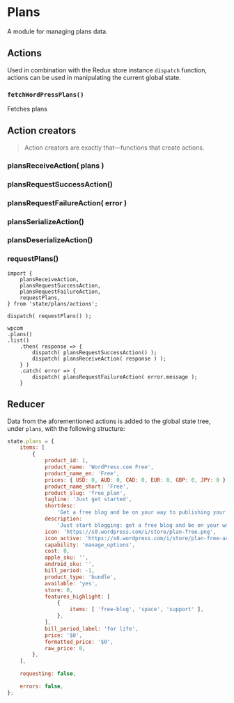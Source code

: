 # Plans

A module for managing plans data.

## Actions

Used in combination with the Redux store instance `dispatch` function, actions can be used in manipulating the current global state.

### `fetchWordPressPlans()`

Fetches plans

## Action creators

> Action creators are exactly that—functions that create actions.

### plansReceiveAction( plans )

### plansRequestSuccessAction()

### plansRequestFailureAction( error )

### plansSerializeAction()

### plansDeserializeAction()

### requestPlans()

```es6
import {
	plansReceiveAction,
	plansRequestSuccessAction,
	plansRequestFailureAction,
	requestPlans,
} from 'state/plans/actions';

dispatch( requestPlans() );

wpcom
.plans()
.list()
	.then( response => {
		dispatch( plansRequestSuccessAction() );
		dispatch( plansReceiveAction( response ) );
	} )
	.catch( error => {
		dispatch( plansRequestFailureAction( error.message );
	}
```

## Reducer

Data from the aforementioned actions is added to the global state tree, under `plans`, with the following structure:

```js
state.plans = {
	items: [
		{
			product_id: 1,
			product_name: 'WordPress.com Free',
			product_name_en: 'Free',
			prices: { USD: 0, AUD: 0, CAD: 0, EUR: 0, GBP: 0, JPY: 0 },
			product_name_short: 'Free',
			product_slug: 'free_plan',
			tagline: 'Just get started',
			shortdesc:
				'Get a free blog and be on your way to publishing your first post in less than five minutes.',
			description:
				'Just start blogging: get a free blog and be on your way to publishing your first post in less than five minutes.',
			icon: 'https://s0.wordpress.com/i/store/plan-free.png',
			icon_active: 'https://s0.wordpress.com/i/store/plan-free-active.png',
			capability: 'manage_options',
			cost: 0,
			apple_sku: '',
			android_sku: '',
			bill_period: -1,
			product_type: 'bundle',
			available: 'yes',
			store: 0,
			features_highlight: [
				{
					items: [ 'free-blog', 'space', 'support' ],
				},
			],
			bill_period_label: 'for life',
			price: '$0',
			formatted_price: '$0',
			raw_price: 0,
		},
	],

	requesting: false,

	errors: false,
};
```
